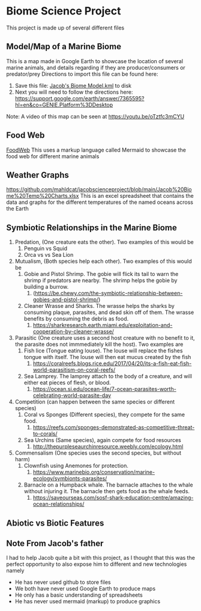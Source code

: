 # Biome Science Project
This project is made up of several different files 

## Model/Map of a Marine Biome
This is a map made in Google Earth to showcase the location of several marine animals, and details regarding if they are producer/consumers or predator/prey
Directions to import this file can be found here:
1. Save this file: [Jacob's Biome Model.kml](https://raw.githubusercontent.com/mahldcat/jacobscienceproject/main/Jacob's%20Biome%20Model.kml) to disk
2. Next you will need to follow the directions here: https://support.google.com/earth/answer/7365595?hl=en&co=GENIE.Platform%3DDesktop 

Note:  A video of this map can be seen at https://youtu.be/oTztfc3mCYU

## Food Web
[FoodWeb](https://github.com/mahldcat/jacobscienceproject/blob/main/foodWeb.md)
This uses a markup language called Mermaid to showcase the food web for different marine animals 

## Weather Graphs
https://github.com/mahldcat/jacobscienceproject/blob/main/Jacob%20Biome%20Temp%20Charts.xlsx
This is an excel spreadsheet that contains the data and graphs for the different temperatures of the named oceans across the Earth

## Symbiotic Relationships in the Marine Biome 
1. Predation, (One creature eats the other).  Two examples of this would be
   1. Penguin vs Squid
   2. Orca vs vs Sea Lion
2. Mutualism, (Both species help each other).  Two examples of this would be
   1. Gobie and Pistol Shrimp. The gobie will flick its tail to warn the shrimp if predators are nearby.  The shrimp helps the gobie by building a burrow.
      1. (https://be.chewy.com/the-symbiotic-relationship-between-gobies-and-pistol-shrimp/)   
   3. Cleaner Wrasse and Sharks.  The wrasse helps the sharks by consuming plaque, parasites, and dead skin off of them.  The wrasse benefits by consuming the debris as food.
      1. https://sharkresearch.earth.miami.edu/exploitation-and-cooperation-by-cleaner-wrasse/ 
3. Parasitic (One creature uses a second host creature with no benefit to it, the parasite does not immmediately kill the host).  Two examples are
   1.  Fish lice (Tongue eating louse).  The louse will replace the fishes tongue with itself.  The louse will then eat mucus created by the fish
       1. https://coralreefs.blogs.rice.edu/2017/04/20/its-a-fish-eat-fish-world-parasitism-on-coral-reefs/
   2.  Sea Lamprey.  The lamprey attach to the body of a creature, and will either eat pieces of flesh, or blood.
       1.  https://ocean.si.edu/ocean-life/7-ocean-parasites-worth-celebrating-world-parasite-day  
4. Competition (can happen between the same species or different species)
   1. Coral vs Sponges (Different species), they compete for the same food.  
      1. https://reefs.com/sponges-demonstrated-as-competitive-threat-to-corals/  
   3. Sea Urchins (Same species), again compete for food resources 
      1. http://thepurpleseaurchinresource.weebly.com/ecology.html  
5. Commensalism (One species uses the second species, but without harm)
   1.  Clownfish using Anemones for protection.
       1. https://www.marinebio.org/conservation/marine-ecology/symbionts-parasites/ 
   2.  Barnacle on a Humpback whale.  The barnacle attaches to the whale without injuring it.  The barnacle then gets food as the whale feeds.
       1.  https://saveourseas.com/sosf-shark-education-centre/amazing-ocean-relationships/ 

## Abiotic vs Biotic Features

## Note From Jacob's father
I had to help Jacob quite a bit with this project, as I thought that this was the perfect opportunity to also expose him to different and new technologies namely

* He has never used github to store files
* We both have never used Google Earth to produce maps
* He only has a basic understanding of spreadsheets
* He has never used mermaid (markup) to produce graphics

